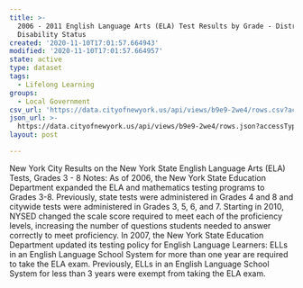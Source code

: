```yaml
---
title: >-
  2006 - 2011 English Language Arts (ELA) Test Results by Grade - District - by
  Disability Status
created: '2020-11-10T17:01:57.664943'
modified: '2020-11-10T17:01:57.664957'
state: active
type: dataset
tags:
  - Lifelong Learning
groups:
  - Local Government
csv_url: 'https://data.cityofnewyork.us/api/views/b9e9-2we4/rows.csv?accessType=DOWNLOAD'
json_url: >-
  https://data.cityofnewyork.us/api/views/b9e9-2we4/rows.json?accessType=DOWNLOAD
layout: post

---
```

New York City Results on the New York State English Language Arts (ELA) Tests, Grades 3 - 8
Notes:
As of 2006, the New York State Education Department expanded the ELA and mathematics testing programs to Grades 3-8. Previously, state tests were administered in Grades 4 and 8 and citywide tests were administered in Grades 3, 5, 6, and 7.
Starting in 2010, NYSED changed the scale score required to meet each of the proficiency levels, increasing the number of questions students needed to answer correctly to meet proficiency.
In 2007, the New York State Education Department updated its testing policy for English Language Learners: ELLs in an English Language School System for more than one year are required to take the ELA exam. Previously, ELLs in an English Language School System for less than 3 years were exempt from taking the ELA exam.
